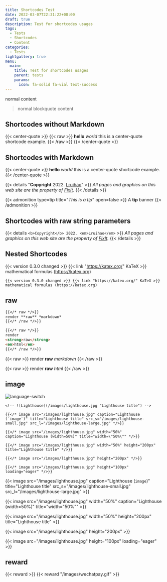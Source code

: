 ```yaml
---
title: Shortcodes Test
date: 2022-03-07T22:31:22+08:00
draft: true
description: Test for shortcodes usages
tags:
  - Tests
  - Shortcodes
  - Content
categories:
  - Tests
lightgallery: true
menu:
  main:
    title: Test for shortcodes usages
    parent: tests
    params:
      icon: fa-solid fa-vial text-success
---
```


normal content

> normal blockquote content

## Shortcodes without Markdown

{{< center-quote >}}
{{< raw >}}
**hello** _world_
this is a center-quote shortcode example.
{{< /raw >}}
{{< /center-quote >}}

## Shortcodes with Markdown

{{< center-quote >}}
**hello** _world_
this is a center-quote shortcode example.
{{< /center-quote >}}

{{< details "**Copyright** 2022. [Lruihao](https://lruihao.cn/)" >}}
_All pages and graphics on this web site are the property of [FixIt](/)._
{{< /details >}}

{{< admonition type=tip title="_This is a tip_" open=false >}}
A **tip** banner
{{< /admonition >}}

## Shortcodes with raw string parameters

{{< details `<b>Copyright</b> 2022. <em>Lruihao</em>` >}}
_All pages and graphics on this web site are the property of [FixIt](/)._
{{< /details >}}

## Nested Shortcodes

{{< version 0.3.0 changed >}} {{< link "https://katex.org/" KaTeX >}} mathematical formulas (https://katex.org)

```code
{{< version 0.3.0 changed >}} {{< link "https://katex.org/" KaTeX >}} mathematical formulas (https://katex.org)
```

## raw

```markdown
{{</* raw */>}}
render **raw** *markdown*
{{</* /raw */>}}

{{</* raw */>}}
render
<strong>raw</strong>
<em>html</em>
{{</* /raw */>}}
```

{{< raw >}}
render **raw** _markdown_
{{< /raw >}}

{{< raw >}}
render
<strong>raw</strong>
<em>html</em>
{{< /raw >}}

## image

![language-switch](/documentation/content-management/introduction/language-switch.gif)

```go-html-template
<!-- ![Lighthouse](/images/lighthouse.jpg "Lighthouse title") -->

{{</* image src="/images/lighthouse.jpg" caption="Lighthouse (`image`)" title="Lighthouse title" src_s="/images/lighthouse-small.jpg" src_l="/images/lighthouse-large.jpg" */>}}

{{</* image src="/images/lighthouse.jpg" width="50%" caption="Lighthouse (width=50%)" title="width=\"50%\"" */>}}

{{</* image src="/images/lighthouse.jpg" width="50%" height="200px" title="Lighthouse title" */>}}

{{</* image src="/images/lighthouse.jpg" height="200px" */>}}

{{</* image src="/images/lighthouse.jpg" height="100px" loading="eager" */>}}
```

<!-- ![Lighthouse](/images/lighthouse.jpg "Lighthouse title") -->

{{< image src="/images/lighthouse.jpg" caption="Lighthouse (`image`)" title="Lighthouse title" src_s="/images/lighthouse-small.jpg" src_l="/images/lighthouse-large.jpg" >}}

{{< image src="/images/lighthouse.jpg" width="50%" caption="Lighthouse (width=50%)" title="width=\"50%\"" >}}

{{< image src="/images/lighthouse.jpg" width="50%" height="200px" title="Lighthouse title" >}}

{{< image src="/images/lighthouse.jpg" height="200px" >}}

{{< image src="/images/lighthouse.jpg" height="100px" loading="eager" >}}

## reward

{{< reward >}}
{{< reward "/images/wechatpay.gif" >}}

